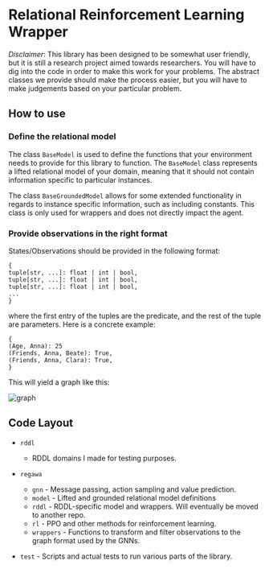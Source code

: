 # Relational Reinforcement Learning Wrapper

*Disclaimer*: This library has been designed to be somewhat user friendly, but it is still a research project aimed towards researchers. You will have to dig into the code in order to make this work for your problems. The abstract classes we provide should make the process easier, but you will have to make judgements based on your particular problem.

## How to use

### Define the relational model

The class `BaseModel` is used to define the functions that your environment needs to provide for this library to function. The `BaseModel` class represents a lifted relational model of your domain, meaning that it should not contain information specific to particular instances.

The class `BaseGroundedModel` allows for some extended functionality in regards to instance specific information, such as including constants. This class is only used for wrappers and does not directly impact the agent.

### Provide observations in the right format

States/Observations should be provided in the following format:

```
{
tuple[str, ...]: float | int | bool,
tuple[str, ...]: float | int | bool,
tuple[str, ...]: float | int | bool,
...
}
```
where the first entry of the tuples are the predicate, and the rest of the tuple are parameters. Here is a concrete example:

```
{
(Age, Anna): 25
(Friends, Anna, Beate): True,
(Friends, Anna, Clara): True,
}
```

This will yield a graph like this:

![graph](https://gitr.sys.kth.se/jaknyb/RDDLGraphWrapper/assets/525/319cd805-c4ba-4628-8f66-62363ed27a8d)

## Code Layout

- `rddl`
  - RDDL domains I made for testing purposes.  

- `regawa`
  - `gnn` - Message passing, action sampling and value prediction. 
  - `model` - Lifted and grounded relational model definitions 
  - `rddl` - RDDL-specific model and wrappers. Will eventually be moved to another repo.
  - `rl` - PPO and other methods for reinforcement learning.
  - `wrappers` - Functions to transform and filter observations to the graph format used by the GNNs.  

- `test` - Scripts and actual tests to run various parts of the library.
